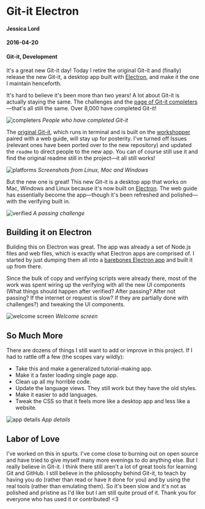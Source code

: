 # Git-it Electron
#### Jessica Lord
#### 2016-04-20
#### Git-it, Development

It's a great new Git-it day! Today I retire the original Git-it and (finally) release the new Git-it, a desktop app built with [Electron](), and make it the one I maintain henceforth.

It's hard to believe it's been more than two years!  A lot about Git-it is actually staying the same. The challenges and the [page of Git-it completers](http://jlord.us)—that's all still the same. Over 8,000 have completed Git-it!

![completers](https://cloud.githubusercontent.com/assets/1305617/14665471/5684b864-0688-11e6-9dcb-ff4dfad25300.png)
_People who have completed Git-it_

The [original Git-it](http://github.com/jlord/git-it), which runs in terminal and is built on the [workshopper](http://github.com/rvagg/workshopper) paired with a web guide, will stay up for posterity. I've turned off Issues (relevant ones have been ported over to the new repository) and updated the `readme` to direct people to the new app. You can of course still use it and find the original readme still in the project—it all still works!

![platforms](https://cloud.githubusercontent.com/assets/1305617/14665194/0c398390-0686-11e6-900a-36181bccd29f.png)
_Screenshots from Linux, Mac and Windows_

But the new one is great! This new Git-it is a desktop app that works on Mac, Windows and Linux because it's now built on [Electron](http://electron.atom.io). The web guide has essentially become the app—though it's been refreshed and polished—with the verifying built in.

![verified](https://cloud.githubusercontent.com/assets/1305617/14665714/fe00e30a-0689-11e6-8fb9-6c7378025aef.png)
_A passing challenge_

## Building it on Electron

Building this on Electron was great. The app was already a set of Node.js files and web files, which is exactly what Electron apps are comprised of. I started by just dumping them all into a [barebones Electron app](https://github.com/electron/electron-quick-start) and built it up from there.

Since the bulk of copy and verifying scripts were already there, most of the work was spent wiring up the verifying with all the new UI components (What things should happen after verified? After passing? After not passing? If the internet or request is slow? If they are partially done with challenges?) and tweaking the UI components.

![welcome screen](https://cloud.githubusercontent.com/assets/1305617/14665757/458cd3d2-068a-11e6-81c5-b02a25dc86d1.png)
_Welcome screen_

## So Much More

There are dozens of things I still want to add or improve in this project. If I had to rattle off a few (the scopes vary wildly):

- Take this and make a generalized tutorial-making app.
- Make it a faster loading single page app.
- Clean up all my horrible code.
- Update the language views. They still work but they have the old styles.
- Make it easier to add languages.
- Tweak the CSS so that it feels more like a desktop app and less like a website.

![app details](https://cloud.githubusercontent.com/assets/1305617/14666822/87857432-0690-11e6-9294-40a6f2b50f66.png)
_App details_

## Labor of Love

I've worked on this in spurts. I've come close to burning out on open source and have tried to give myself many more evenings to do anything else. But I really believe in Git-it. I think there still aren't a lot of great tools for learning Git and GitHub. I still believe in the philosophy behind Git-it, to teach by having you do (rather than read or have it done for you) and by using the real tools (rather than emulating them). So it's been slow and it's not as polished and pristine as I'd like but I am still quite proud of it. Thank you for everyone who has used it or contributed! <3

